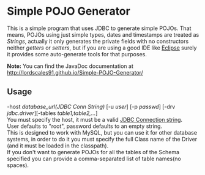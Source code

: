 **Simple POJO Generator**
=====================

This is a simple program that uses JDBC to generate simple POJOs. That means, POJOs using just simple types, dates and timestamps are treated as *Strings*, actually it only generates the private fields with no constructors neither *getters* or *setters*, but if you are using a good IDE like [Eclipse](http://www.eclipse.org/) surely it provides some auto-generate tools for that purposes.

**Note:** You can find the JavaDoc documentation at http://lordscales91.github.io/Simple-POJO-Generator/

**Usage**
-------

-host <em>database_url(JDBC Conn String)</em> [-u <em>user</em>] [-p
	  <em>passwd</em>] [-drv <em>jdbc.driver</em>][-tables
	  <em>table1,table2,...</em>]<br/>
	  You must specify the host, it must be a valid [JDBC Connection string](http://www.java2s.com/Tutorial/Java/0340__Database/AListofJDBCDriversconnectionstringdrivername.htm).<br/>
	  User defaults to "root", password defaults to an empty string.<br/>
	  This is designed to work with MySQL, but you can use it for other database systems, in order to do it you must specify the full Class name of the Driver (and it must be loaded  in the classpath).<br/>
	  If you don't want to generate POJOs for all the tables of the Schema specified you can 
	  provide a comma-separated list of table names(no spaces).
